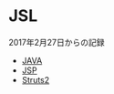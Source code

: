 ﻿# JSL   

2017年2月27日からの記録
- [JAVA](https://github.com/UiyoungSeo/JSL/tree/master/JAVA)
- [JSP](https://github.com/UiyoungSeo/JSL/tree/master/JSP)
- [Struts2](https://github.com/UiyoungSeo/JSL/tree/master/Struts2)
